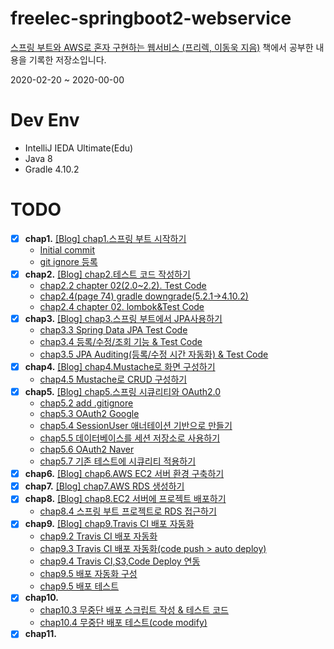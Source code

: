 # freelec-springboot2-webservice

[스프링 부트와 AWS로 혼자 구현하는 웹서비스 (프리렉, 이동욱 지음)](https://jojoldu.tistory.com/463) 책에서 공부한 내용을 기록한 저장소입니다.

2020-02-20 ~ 2020-00-00

# Dev Env
* IntelliJ IEDA Ultimate(Edu)
* Java 8
* Gradle 4.10.2

# TODO
* [x] __chap1.__ [[Blog] chap1.스프링 부트 시작하기](https://doorisopen.github.io/spring/2020/02/24/spring-freelec-springboot-chap1.html)
  + [Initial commit](https://github.com/doorisopen/freelec-springboot2-webservice/tree/65d50bdb356f414a2203bda39426a415311905bd)
  + [git ignore 등록](https://github.com/doorisopen/freelec-springboot2-webservice/tree/ea8b7660866754ff10e8ce2e81792888efc65a3e)
* [x] __chap2.__ [[Blog] chap2.테스트 코드 작성하기](https://doorisopen.github.io/spring/2020/02/24/spring-freelec-springboot-chap2.html)
  + [chap2.2 chapter 02(2.0~2.2). Test Code](https://github.com/doorisopen/freelec-springboot2-webservice/tree/0f599947a09e0173d32a0f238fdf786f809f3113)
  + [chap2.4(page 74) gradle downgrade(5.2.1->4.10.2)](https://github.com/doorisopen/freelec-springboot2-webservice/tree/ed4a54f5d6375bcd5afcaae7ea4c5d4219073b27)
  + [chap2.4 chapter 02. lombok&Test Code](https://github.com/doorisopen/freelec-springboot2-webservice/tree/6d751525cba0ee8ab7af1e07d51e00043ec1fd49)
* [x] __chap3.__ [[Blog] chap3.스프링 부트에서 JPA사용하기](https://doorisopen.github.io/spring/2020/02/26/spring-freelec-springboot-chap3.html)
  + [chap3.3 Spring Data JPA Test Code](https://github.com/doorisopen/freelec-springboot2-webservice/tree/3ba7953a30f1fabf4bf7ce1345f6945af153b057)
  + [chap3.4 등록/수정/조회 기능 & Test Code](https://github.com/doorisopen/freelec-springboot2-webservice/tree/ef3197a0e023dac89bb35b6cf82b8d9bbdfd2f8a)
  + [chap3.5 JPA Auditing(등록/수정 시간 자동화) & Test Code](https://github.com/doorisopen/freelec-springboot2-webservice/tree/2ab0ea02b3993d3a8f3691e1df42fd043750647c)
* [x] __chap4.__ [[Blog] chap4.Mustache로 화면 구성하기](https://doorisopen.github.io/spring/2020/03/03/spring-freelec-springboot-chap4.html)
  + [chap4.5 Mustache로 CRUD 구성하기](https://github.com/doorisopen/freelec-springboot2-webservice/tree/ca9af0b292be752aaa87b4d80b349ff8784c9dfa)
* [x] __chap5.__ [[Blog] chap5.스프링 시큐리티와 OAuth2.0](https://doorisopen.github.io/spring/2020/03/03/spring-freelec-springboot-chap5.html)
  + [chap5.2 add .gitignore](https://github.com/doorisopen/freelec-springboot2-webservice/tree/76ff9d724928d748f60f8cddbb992278947f587c)
  + [chap5.3 OAuth2 Google](https://github.com/doorisopen/freelec-springboot2-webservice/tree/c07ef6ee0f114280ff651528aad5905a609cb06c)
  + [chap5.4 SessionUser 애너테이션 기반으로 만들기](https://github.com/doorisopen/freelec-springboot2-webservice/tree/1d2f643eba4b2f340bd07ce56bf7a3d422a50630)
  + [chap5.5 데이터베이스를 세션 저장소로 사용하기](https://github.com/doorisopen/freelec-springboot2-webservice/tree/360188b6ce66100ac98476b44c4164b138bb898c)
  + [chap5.6 OAuth2 Naver](https://github.com/doorisopen/freelec-springboot2-webservice/tree/268dfa7e3eabcc0908f8c7a505c1d2a8480b7007)
  + [chap5.7 기존 테스트에 시큐리티 적용하기](https://github.com/doorisopen/freelec-springboot2-webservice/tree/acd91dfddd38c9fe7bd76de16075534daee1fa29)
* [x] __chap6.__ [[Blog] chap6.AWS EC2 서버 환경 구축하기](https://doorisopen.github.io/spring/2020/03/10/spring-freelec-springboot-chap6.html)
* [x] __chap7.__ [[Blog] chap7.AWS RDS 생성하기](https://doorisopen.github.io/spring/2020/03/11/spring-freelec-springboot-chap7.html)
* [x] __chap8.__ [[Blog] chap8.EC2 서버에 프로젝트 배포하기](https://doorisopen.github.io/spring/2020/03/12/spring-freelec-springboot-chap8.html)
  + [chap8.4 스프링 부트 프로젝트로 RDS 접근하기](https://github.com/doorisopen/freelec-springboot2-webservice/tree/b68c56e2406081251d3be71cf664979907b85839)
* [x] __chap9.__ [[Blog] chap9.Travis CI 배포 자동화](https://doorisopen.github.io/spring/2020/03/13/spring-freelec-springboot-chap9.html)
  + [chap9.2 Travis CI 배포 자동화](https://github.com/doorisopen/freelec-springboot2-webservice/tree/61fb10bccc2edcd3f7edca0b4d1b96bd944f673c)
  + [chap9.3 Travis CI 배포 자동화(code push > auto deploy)](https://github.com/doorisopen/freelec-springboot2-webservice/tree/865dda366bf3702da7380f1cd5aa0ab03cdda0fd)
  + [chap9.4 Travis CI,S3,Code Deploy 연동](https://github.com/doorisopen/freelec-springboot2-webservice/tree/6a87a94eb87eabea69def741debaa2ec04961cca)
  + [chap9.5 배포 자동화 구성](https://github.com/doorisopen/freelec-springboot2-webservice/tree/23d81e1882c4782cdb7019e43ffad9ba1111741d)
  + [chap9.5 배포 테스트](https://github.com/doorisopen/freelec-springboot2-webservice/tree/6f316b63035c8747842b3a7d66280cf3cf766916)
* [x] __chap10.__
  + [chap10.3 무중단 배포 스크립트 작성 & 테스트 코드](https://github.com/doorisopen/freelec-springboot2-webservice/tree/dc31295798febe681e44c5729e73a08cef79e4e6)
  + [chap10.4 무중단 배포 테스트(code modify)](https://github.com/doorisopen/freelec-springboot2-webservice/tree/f434bc09d011423dd8162e0404bb57e4442deb3f)
* [x] __chap11.__
